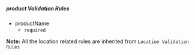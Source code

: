 ##### product Validation Rules

- productName
	- `required`
	

**Note:** All the location related rules are inherited from `Location Validation Rules`